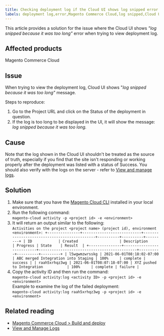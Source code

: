 ```yaml
---
title: Checking deployment log if the Cloud UI shows log snipped error
labels: deployment log,error,Magento Commerce Cloud,log snipped,Cloud UI,manage log,
---
```


This article provides a solution for the issue where the Cloud UI shows *"log snipped because it was too long"* error when trying to view deployment log.

## Affected products
Magento Commerce Cloud

## Issue

When trying to view the deployment log, Cloud UI shows "*log snipped because it was too long"* message.

Steps to reproduce:  

1. Go to the Project URL and click on the Status of the deployment in question.  
1. If the log is too long to be displayed in the UI, it will show the message: *log snipped because it was too long.*

## Cause

Note that the log shown in the Cloud UI shouldn't be treated as the source of truth, especially if you find that the site isn't responding or working properly after the deployment was listed with a status of Success. You should also verify with the logs on the server - refer to [View and manage logs](https://devdocs.magento.com/cloud/project/log-locations.html).

## Solution  

1. Make sure that you have the [Magento Cloud CLI](https://devdocs.magento.com/cloud/reference/cli-ref-topic.html) installed in your local environment.
1. Run the following command:  
    `magento-cloud activity -p <project id> -e <environment>`
1. It will return an output similar to the following:  
    `Activities on the project <project name> (project id), environment <environment>:
    +---------------+---------------------------+---------------------------------------------+----------+----------+---------+
    | ID            | Created                   | Description                                 | Progress | State    | Result  |
    +---------------+---------------------------+---------------------------------------------+----------+----------+---------+
    | l5wgwmzwrsskg | 2021-06-01T08:18:02-07:00 | ABC merged Integration into Staging | 100%     | complete | success |
    | raah5xrhqz3wg | 2021-06-01T08:07:18-07:00 | XYZ pushed to Integration           | 100%     | complete | failure |`
1. Copy the activity ID and then run the command:  
    `magento-cloud activity:log <activity ID> -p <project id> -e <environment>`  
    Example to examine the log of the failed deployment:  
    `magento-cloud activity:log raah5xrhqz3wg -p <project id> -e <environment>`

## Related reading

* [Magento Commerce Cloud > Build and deploy](https://devdocs.magento.com/cloud/project/magento-env-yaml.html)
* [View and Manage Logs](https://devdocs.magento.com/cloud/project/log-locations.html)
